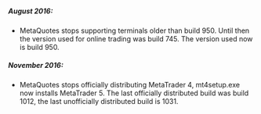 ##### August 2016:

- MetaQuotes stops supporting terminals older than build 950. Until then the version used for online trading was build 745.
  The version used now is build 950.


##### November 2016:

- MetaQuotes stops officially distributing MetaTrader 4, mt4setup.exe now installs MetaTrader 5. The last officially 
  distributed build was build 1012, the last unofficially distributed build is 1031.
